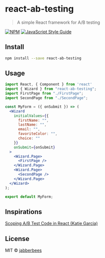 # react-ab-testing

> A simple React framework for A/B testing

[![NPM](https://img.shields.io/npm/v/react-ab-testing.svg)](https://www.npmjs.com/package/react-ab-testing) [![JavaScript Style Guide](https://img.shields.io/badge/code_style-standard-brightgreen.svg)](https://standardjs.com)


## Install

```bash
npm install --save react-ab-testing
```

## Usage

```jsx
import React, { Component } from 'react'
import { Wizard } from "react-ab-testing";
import FirstPage from "./FirstPage";
import SecondPage from "./SecondPage";

const MyForm = ({ onSubmit }) => (
  <Wizard
    initialValues={{
      firstName: "",
      lastName: "",
      email: "",
      favoriteColor: "",
      choice: ""
    }}
    onSubmit={onSubmit}
  >
    <Wizard.Page>
      <FirstPage />
    </Wizard.Page>
    <Wizard.Page>
      <SecondPage />
    </Wizard.Page>
  </Wizard>
);

export default MyForm;
```

## Inspirations

[Scoping A/B Test Code in React (Katie Garcia)](https://medium.com/expedia-group-tech/a-b-testing-and-the-cloak-of-invisibility-a-better-way-to-scope-variant-code-in-your-react-app-902a68a0c2c3)


## License

MIT © [jabberbees](https://github.com/jabberbees)
